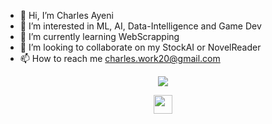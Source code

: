 - 👋 Hi, I’m Charles Ayeni
- 👀 I’m interested in ML, AI, Data-Intelligence and Game Dev
- 🌱 I’m currently learning WebScrapping
- 💞️ I’m looking to collaborate on my StockAI or NovelReader
- 📫 How to reach me charles.work20@gmail.com

<p align="center"><img src="https://capsule-render.vercel.app/api?type=soft&fontColor=FFA73E&text=Charles-Ay&height=170&fontSize=60&desc=Creating%20Excellence%20uwu&descAlignY=75&descAlign=50&color=00000000&animation=twinkling"></p>


<p align="center"><a href="https://github.com/Charles-Ay/NovelReader"><img src="https://forthebadge.com/images/badges/0-percent-optimized.svg" height="30px"></a></p>
</h1>
